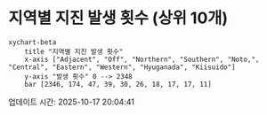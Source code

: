 # 지역별 지진 발생 횟수 (상위 10개)

```mermaid
xychart-beta
    title "지역별 지진 발생 횟수"
    x-axis ["Adjacent", "Off", "Northern", "Southern", "Noto,", "Central", "Eastern", "Western", "Hyuganada", "Kiisuido"]
    y-axis "발생 횟수" 0 --> 2348
    bar [2346, 174, 47, 39, 30, 26, 18, 17, 17, 11]
```

업데이트 시간: 2025-10-17 20:04:41

